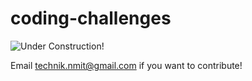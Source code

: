 # coding-challenges

![Under Construction!](https://cdn.pixabay.com/photo/2017/06/16/07/26/under-construction-2408062_1280.png)

Email technik.nmit@gmail.com if you want to contribute!
